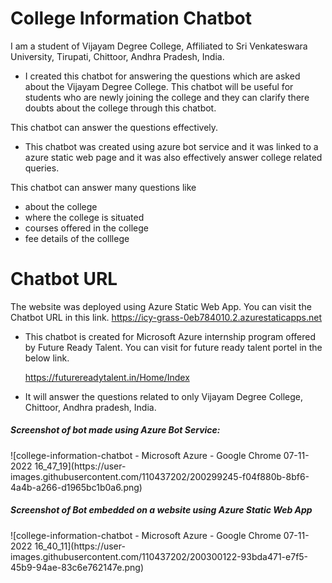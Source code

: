 <h1>College Information Chatbot</h1>
   
   I am a student of Vijayam Degree College, Affiliated to Sri Venkateswara University, Tirupati, Chittoor, Andhra Pradesh, India.  
   
   - I created this chatbot for answering the questions which are asked about the Vijayam Degree College.  This chatbot will be useful for students who are newly joining the college and they can clarify there doubts about the college through this chatbot.  
   
   
   This chatbot can answer the questions effectively.
   
  -  This chatbot was created using azure bot service and it was linked to a azure static web page and it was also effectively answer college related queries.

This chatbot can answer many questions like 
- about the college
- where the college is situated
- courses offered in the college
- fee details of the colllege

<h1>Chatbot URL</h1>

The website was deployed using Azure Static Web App.  You can visit the Chatbot URL in this link.
https://icy-grass-0eb784010.2.azurestaticapps.net

- This chatbot is created for Microsoft Azure internship program offered by  Future Ready Talent.  You can visit for future ready talent portel in the below link.
  
     https://futurereadytalent.in/Home/Index 

- It will answer the questions related to only Vijayam Degree College, Chittoor, Andhra pradesh, India.

<h5>Screenshot of bot made using Azure Bot Service:</h5>
![college-information-chatbot - Microsoft Azure - Google Chrome 07-11-2022 16_47_19](https://user-images.githubusercontent.com/110437202/200299245-f04f880b-8bf6-4a4b-a266-d1965bc1b0a6.png)

<h5>Screenshot of Bot embedded on a website using Azure Static Web App</h5>
![college-information-chatbot - Microsoft Azure - Google Chrome 07-11-2022 16_40_11](https://user-images.githubusercontent.com/110437202/200300122-93bda471-e7f5-45b9-94ae-83c6e762147e.png)


